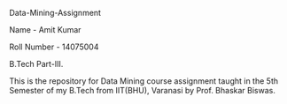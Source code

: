 Data-Mining-Assignment


Name - Amit Kumar

Roll Number - 14075004

B.Tech Part-III.



This is the repository for Data Mining course assignment taught in the 5th Semester of my B.Tech from IIT(BHU), Varanasi by Prof. Bhaskar Biswas. 
